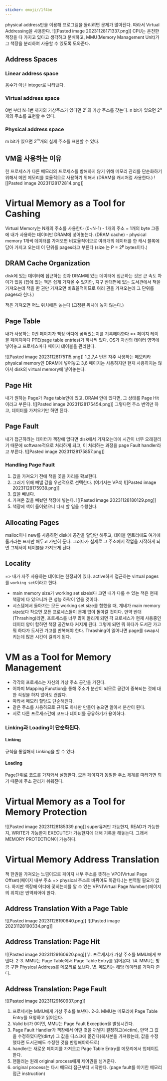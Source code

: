 ```yaml
---
sticker: emoji//1f4be
---
```

physical address만을 이용해 프로그램을 돌리려면 문제가 많아진다. 따라서 Virtual Addressing을 사용한다.
![[Pasted image 20231128171337.png]]
CPU는 온전한 책장을 다 가지고 있다고 생각하고 분배하고, MMU(Memory Management Unit)가 그 책장을 분리하여 사용할 수 있도록 도와준다. 
## Address Spaces
### Linear address space
음수가 아닌 integer로 나타낸다.
### Virtual address space
0번 부터 N-1번 까지의 가상주소가 있다면 2<sup>n</sup>의 가상 주소를 갖는다. n bit가 있으면 2<sup>n</sup>개의 주소를 표현할 수 있다.
### Physical address space
m bit가 있으면 2<sup>m</sup>개의 실제 주소를 표현할 수 있다.

## VM을 사용하는 이유
한 프로세스가 다른 메모리의 프로세스를 방해하지 않기 위해
메모리 관리를 단순화하기 위해서 
메인 메모리를 효율적으로 사용하기 위해서 (DRAM을 캐시처럼 사용한다.)
![[Pasted image 20231128172814.png]]

# Virtual Memory as a Tool for Cashing
Virtual Memory는 N개의 주소를 사용한다 (0~N-1) - 1개의 주소 = 1개의 byte
그중에 내가 사용하는 데이터만 DRAM에 넣어놓는다. (DRAM cache) - physical memory
1개씩 데이터를 가져오면 비효율적이므로 여러개의 데이터를 한 캐시 블록에 담아 가지고 오는데 이 단위를 pages라고 부른다 (size 는 P = 2<sup>p</sup> bytes이다.)

## DRAM Cache Organization
disk에 있는 데이터에 접근하는 것과 DRAM에 있는 데이터에 접근하는 것은 큰 속도 차이가 있음
(집에 있는 책은 쉽게 가져올 수 있지만, 지구 반대편에 있는 도서관에서 책을 가져오는데 책을 한 권만 가져오면 비효율적이므로 여러 권을 가져오는데 그 단위를 pages라 한다.)

책은 가져오면 어느 위치에든 놓는다 (고정된 위치에 놓지 않는다.)
## Page Table
내가 사용하는 0번 페이지가 책장 어디에 꽂혀있는지를 기록해야한다 => 페이지 테이블
페이지마다 PTE(page table entries)가 하나씩 있다. OS가 자신의 데이터 영역에 넣어놓고 프로세스마다 페이지 테이블을 관리한다.

![[Pasted image 20231128175115.png]]
1,2,7,4 번은 자주 사용하는 메모리라 physical memory인 DRAM에 넣어놓고 3,6 페이지는 사용하지만 현재 사용하지는 않아서 disk의 virtual memory에 넣어놓는다.

## Page Hit
내가 원하는 Page가 Page table안에 있고, DRAM 안에 있다면, 그 상태를 Page Hit이라고 부른다.
![[Pasted image 20231128175454.png]]
그렇다면 주소 번역만 하고, 데이터를 가져오기만 하면 된다.

## Page Fault
내가 접근하려는 데이터가 책장에 없다면 disk에서 가져오는데에 시간이 너무 오래걸리기 때문에 software적으로 처리하게 되고, 이 처리하는 과정을  page Fault handler라고 부른다.
![[Pasted image 20231128175857.png]]
### Handling Page Fault
1. 값을 가져오기 전에 책을 꽂을 자리를 확보한다. 
2. 그러기 위해 빼낼 값을 우선적으로 선택한다. (여기서는 VP4)
![[Pasted image 20231128175938.png]]
3. 값을 빼낸다.
4. 가져온 값을 빼놨던 책장에 넣는다.
![[Pasted image 20231128180129.png]]
5. 책장에 책이 들어왔으니 다시 할 일을 수행한다.
## Allocating Pages
malloc이나 new를 사용하면 disk에 공간을 할당만 해주고, 테이블 엔트리에도 여기에 둘거라는 표시만 해두고 가만히 둔다. 그러다가 실제로 그 주소에서 작업을 시작하게 되면 그제서야 테이블을 가져오게 된다.  

## Locality
=> 내가 자주 사용하는 데이터는 한정되어 있다.
active하게 접근하는 virtual pages를 `working set`이라고 한다.
- main memory size가 working set size보다 크면 내가 다룰 수 있는 책은 현재 책장에 다 있으니까 큰 성능 하락이 없을 것이다.
- 시스템에서 돌아가는 모든 working set size를 합했을 때, 걔네가 main memory size보다 작으면 모든 프로세스들이 문제 없이 돌아갈 것이다.
  만약 반대(Thrashing)라면,  프로세스를 너무 많이 돌리게 되면 각 프로세스가 현재 사용중인 데이터 양이 합하면 책장 공간보다 커지게 된다. 그렇게 되면 뭐 하다가 도서관 가고 뭐 하다가 도서관 가고를 반복해야 한다. Thrashing이 일어나면 page를 swap시키는데 많은 시간이 걸리게 된다. 

# VM as a Tool for Memory Management
- 각각의 프로세스는 자신의 가상 주소 공간을 가진다.
- 어차피 Mapping Function을 통해 주소가 분산이 되므로 공간이 중복되는 것에 대한 걱정을 하지 않아도 괜찮다.
- 따라서 메모리 할당도 단순해진다.
- 같은 주소를 사용하므로 규칙도 하나만 만들어 놓으면 알아서 분산이 된다.
- 서로 다른 프로세스간에 코드나 데이터를 공유하기가 용이하다.
### Linking과 Loading이 단순화된다.
#### Linking
규칙을 통일해서 Linking을 할 수 있다.
#### Loading
Page단위로 코드를 가져와서 실행한다.
모든 페이지가 동일한 주소 체계를 따라가면 되기 때문에 주소 관리가 쉬워진다.

# Virtual Memory as a Tool for Memory Protection
![[Pasted image 20231128185339.png]]
super유저만 가능한지, READ가 가능한지, WRITE가 가능한지 EXECUTE가 가능한지에 대해 기록을 해놓는다.
그래서 MEMORY PROTECTION이 가능하다.

# Virtual Memory Address Translation
책 한권을 가져오는 느낌이므로 페이지 내부 주소를 뜻하는 VPO(Virtual Page Offset)(페이지 내부 주소 => physical 주소로 바뀌어도 똑같다.)는 번역될 필요가 없다.
하지만 책장에 어디에 꽂히는지를 알 수 있는 VPN(Virtual Page Number)(페이지의 위치)은 번역되어야 한다. 
## Address Translation With a Page Table
![[Pasted image 20231128190640.png]]
![[Pasted image 20231128190334.png]]

## Address Translation: Page Hit
![[Pasted image 20231129160620.png]]
\1. 프로세서가 가상 주소를 MMU에게 보낸다.
2-3. MMU는 Page Table에서 Page Table Entry를 읽어온다.
\4. MMU는 방금 구한 Physical Address를 메모리로 보낸다.
\5. 메모리는 해당 데이터를 가져다 준다.

## Address Translation: Page Fault
![[Pasted image 20231129160937.png]]
1. 프로세서는 MMU에게 가상 주소를 보낸다.
2-3. MMU는 메모리에 Page Table Entry를 요청하고 읽어온다.
4. Valid bit가 0이면, MMU는 Page Fault Exception을 발생시킨다.
5. Page Fault Handler가 책장에서 어떤 것을 꺼낼지 결정하고(victim),  만약 그 값을 수정하였다면(dirty) 그 값을 디스크에 옮긴다(복사본을 가져왔는데, 값을 수정했다면 도서관에도 수정한 것을 반영해야하므로)
6. handler는 새로운 페이지를 가져오고 Page Table Entry를 메모리에서 업데이트 한다.
7. 핸들러는 원래 original process에게 제어권을 넘겨준다.
8. original process는 다시 메모리 접근부터 시작한다. (page fault를 야기한 메모리 접근 instruction)














